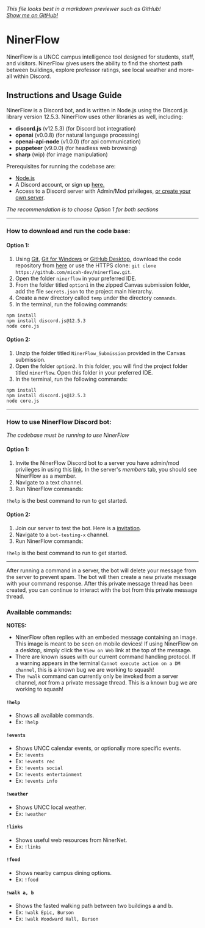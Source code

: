 *This file looks best in a markdown previewer such as GitHub!*  
[*Show me on GitHub!*](https://github.com/micah-dev/ninerflow/blob/main/INSTRUCTIONS.md)  

# NinerFlow

NinerFlow is a UNCC campus intelligence tool designed for students, staff, and visitors. NinerFlow gives users the ability to find the shortest path between buildings, explore professor ratings, see local weather and more- all within Discord.

## Instructions and Usage Guide

NinerFlow is a Discord bot, and is written in Node.js using the Discord.js library version 12.5.3. NinerFlow uses other libraries as well, including:
* **discord.js** (v12.5.3) (for Discord bot integration)
* **openai** (v0.0.8) (for natural language processing)
* **openai-api-node** (v1.0.0) (for api communication)
* **puppeteer** (v9.0.0) (for headless web browsing)
* **sharp** (wip) (for image manipulation)

Prerequisites for running the codebase are:
* [Node.js](https://nodejs.org/en/)
* A Discord account, or sign up [here.](https://discord.com/)
* Access to a Discord server with Admin/Mod privileges, [or create your own server](https://www.howtogeek.com/318890/how-to-set-up-your-own-discord-chat-server/#:~:text=To%20create%20your%20own%20server,a%20Server%E2%80%9D%20on%20the%20left.).

*The recommendation is to choose Option 1 for both sections*
***

### How to download and run the code base:

#### Option 1:
1. Using [Git](https://git-scm.com/downloads), [Git for Windows](https://gitforwindows.org/) or [GitHub Desktop](https://desktop.github.com/), download the code repository from [here](https://github.com/micah-dev/ninerflow) or use the HTTPS clone: `git clone https://github.com/micah-dev/ninerflow.git`.
2. Open the folder `ninerflow` in your preferred IDE.
3. From the folder titled `option1` in the zipped Canvas submission folder, add the file `secrets.json` to the project main hierarchy.
4. Create a new directory called `temp` under the directory `commands`.
5. In the terminal, run the following commands:

`npm install`  
`npm install discord.js@12.5.3`  
`node core.js`

#### Option 2:
1. Unzip the folder titled `NinerFlow_Submission` provided in the Canvas submission.
2. Open the folder `option2`. In this folder, you will find the project folder titled `ninerflow`. Open this folder in your preferred IDE.
3. In the terminal, run the following commands:

`npm install`  
`npm install discord.js@12.5.3`  
`node core.js`  

***

### How to use NinerFlow Discord bot:

*The codebase must be running to use NinerFlow*

#### Option 1:
1. Invite the NinerFlow Discord bot to a server you have admin/mod privileges in using this [link](https://discord.com/api/oauth2/authorize?client_id=793934516627439656&permissions=534723950672&scope=bot). In the server's *members* tab, you should see NinerFlow as a member.
2. Navigate to a text channel.
3. Run NinerFlow commands:

`!help` is the best command to run to get started.

#### Option 2:
1. Join our server to test the bot. Here is a [invitation](https://discord.gg/jWzBgb9Xt4).
2. Navigate to a `bot-testing-x` channel.
3. Run NinerFlow commands:

`!help` is the best command to run to get started.

***

After running a command in a server, the bot will delete your message from the server to prevent spam. The bot will then create a new private message with your command response. After this private message thread has been created, you can continue to interact with the bot from this private message thread.

### Available commands:

**NOTES:**  
* NinerFlow often replies with an embeded message containing an image. This image is meant to be seen on mobile devices! If using NinerFlow on a desktop, simply click the `View on Web` link at the top of the message.
* There are known issues with our current command handling protocol. If a warning appears in the terminal `Cannot execute action on a DM channel`, this is a known bug we are working to squash!
* The `!walk` command can currently only be invoked from a server channel, *not* from a private message thread. This is a known bug we are working to squash!

#### `!help`
* Shows all available commands.
* Ex: `!help`

#### `!events`
* Shows UNCC calendar events, or optionally more specific events.
* Ex: `!events`
* Ex: `!events rec`
* Ex: `!events social`
* Ex: `!events entertainment`
* Ex: `!events info`

#### `!weather`
* Shows UNCC local weather.
* Ex: `!weather`

#### `!links`
* Shows useful web resources from NinerNet.
* Ex: `!links`

#### `!food`
* Shows nearby campus dining options.
* Ex: `!food`

#### `!walk a, b`
* Shows the fasted walking path between two buildings a and b.
* Ex: `!walk Epic, Burson`
* Ex: `!walk Woodward Hall, Burson`
